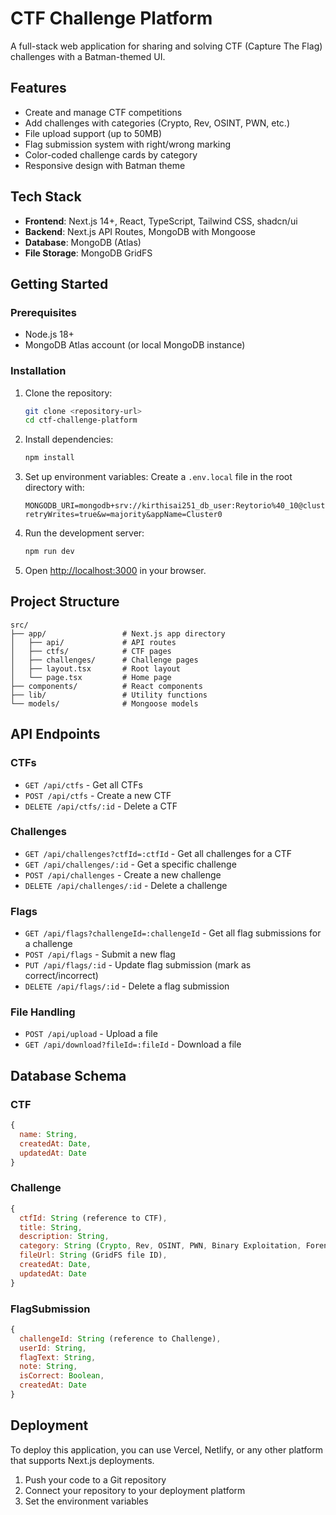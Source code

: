 # CTF Challenge Platform

A full-stack web application for sharing and solving CTF (Capture The Flag) challenges with a Batman-themed UI.

## Features

- Create and manage CTF competitions
- Add challenges with categories (Crypto, Rev, OSINT, PWN, etc.)
- File upload support (up to 50MB)
- Flag submission system with right/wrong marking
- Color-coded challenge cards by category
- Responsive design with Batman theme

## Tech Stack

- **Frontend**: Next.js 14+, React, TypeScript, Tailwind CSS, shadcn/ui
- **Backend**: Next.js API Routes, MongoDB with Mongoose
- **Database**: MongoDB (Atlas)
- **File Storage**: MongoDB GridFS

## Getting Started

### Prerequisites

- Node.js 18+
- MongoDB Atlas account (or local MongoDB instance)

### Installation

1. Clone the repository:
   ```bash
   git clone <repository-url>
   cd ctf-challenge-platform
   ```

2. Install dependencies:
   ```bash
   npm install
   ```

3. Set up environment variables:
   Create a `.env.local` file in the root directory with:
   ```env
   MONGODB_URI=mongodb+srv://kirthisai251_db_user:Reytorio%40_10@cluster0.jflnfhe.mongodb.net/?retryWrites=true&w=majority&appName=Cluster0
   ```

4. Run the development server:
   ```bash
   npm run dev
   ```

5. Open [http://localhost:3000](http://localhost:3000) in your browser.

## Project Structure

```
src/
├── app/                 # Next.js app directory
│   ├── api/             # API routes
│   ├── ctfs/            # CTF pages
│   ├── challenges/      # Challenge pages
│   ├── layout.tsx       # Root layout
│   └── page.tsx         # Home page
├── components/          # React components
├── lib/                 # Utility functions
└── models/              # Mongoose models
```

## API Endpoints

### CTFs
- `GET /api/ctfs` - Get all CTFs
- `POST /api/ctfs` - Create a new CTF
- `DELETE /api/ctfs/:id` - Delete a CTF

### Challenges
- `GET /api/challenges?ctfId=:ctfId` - Get all challenges for a CTF
- `GET /api/challenges/:id` - Get a specific challenge
- `POST /api/challenges` - Create a new challenge
- `DELETE /api/challenges/:id` - Delete a challenge

### Flags
- `GET /api/flags?challengeId=:challengeId` - Get all flag submissions for a challenge
- `POST /api/flags` - Submit a new flag
- `PUT /api/flags/:id` - Update flag submission (mark as correct/incorrect)
- `DELETE /api/flags/:id` - Delete a flag submission

### File Handling
- `POST /api/upload` - Upload a file
- `GET /api/download?fileId=:fileId` - Download a file

## Database Schema

### CTF
```javascript
{
  name: String,
  createdAt: Date,
  updatedAt: Date
}
```

### Challenge
```javascript
{
  ctfId: String (reference to CTF),
  title: String,
  description: String,
  category: String (Crypto, Rev, OSINT, PWN, Binary Exploitation, Forensics, Web, Misc),
  fileUrl: String (GridFS file ID),
  createdAt: Date,
  updatedAt: Date
}
```

### FlagSubmission
```javascript
{
  challengeId: String (reference to Challenge),
  userId: String,
  flagText: String,
  note: String,
  isCorrect: Boolean,
  createdAt: Date
}
```

## Deployment

To deploy this application, you can use Vercel, Netlify, or any other platform that supports Next.js deployments.

1. Push your code to a Git repository
2. Connect your repository to your deployment platform
3. Set the environment variables